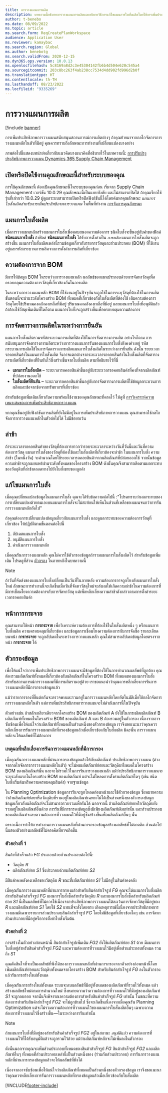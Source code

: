 ```yaml
---
title: การวางแผนการผลิต
description: บทความนี้อธิบายการวางแผนการผลิตและอธิบายวิธีการแก้ไขแผนการใบสั่งผลิตโดยใช้การเพิ่มประสิทธิภาพการวางแผน
author: t-benebo
ms.date: 08/09/2022
ms.topic: article
ms.search.form: ReqCreatePlanWorkspace
audience: Application User
ms.reviewer: kamaybac
ms.search.region: Global
ms.author: benebotg
ms.search.validFrom: 2020-12-15
ms.dyn365.ops.version: 10.0.13
ms.openlocfilehash: 5c8169a8d2c3e45304142fb6b4d504e620c545a4
ms.sourcegitcommit: 203c8bc263f4ab238cc7534d4dd902fd996d2b0f
ms.translationtype: HT
ms.contentlocale: th-TH
ms.lasthandoff: 08/23/2022
ms.locfileid: "9335269"
---
```

# <a name="production-planning"></a>การวางแผนการผลิต

[!include [banner](../../includes/banner.md)]

การเพิ่มประสิทธิภาพการวางแผนสนับสนุนสถานการณ์การผลิตต่างๆ ถ้าคุณย้ายมาจากกลไกจัดการการวางแผนหลักในตัวที่มีอยู่ คุณควรทราบถึงลักษณะการทำงานที่เปลี่ยนแปลงบางอย่าง

ภาพต่อไปนี้แสดงบทนําย่อเกี่ยวกับแนวคิดบางแนวคิดที่อธิบายไว้ในบทความนี้: [การปรับปรุงประสิทธิภาพการวางแผน Dynamics 365 Supply Chain Management](https://youtu.be/u1pcmZuZBTw)

## <a name="turn-this-feature-on-or-off-for-your-system"></a>เปิดหรือปิดใช้งานคุณลักษณะนี้สำหรับระบบของคุณ

การใช้คุณลักษณะนี้ ต้องเปิดคุณลักษณะนี้ในระบบของคุณก่อน เริ่มจาก Supply Chain Management เวอร์ชัน 10.0.29 คุณลักษณะนี้เป็นแบบบังคับ และไม่สามารถปิดได้ ถ้าคุณเรียกใช้รุ่นที่เก่ากว่า 10.0.29 ผู้ดูแลระบบสามารถเปิดหรือปิดฟังก์ชันนี้ได้โดยค้นหาคุณลักษณะ *แผนการใบสั่งผลิตสำหรับการเพิ่มประสิทธิภาพการวางแผน* ในพื้นที่ทำงาน [การจัดการคุณลักษณะ](../../../fin-ops-core/fin-ops/get-started/feature-management/feature-management-overview.md)

## <a name="planned-production-orders"></a>แผนการใบสั่งผลิต

เมื่อการวางแผนหลักสร้างแผนการใบสั่งเพื่อตอบสนองความต้องการ ชนิดใบสั่งจะขึ้นอยู่กับค่าของฟิลด์ **ชนิดแผนการใบสั่ง** ถ้าฟิลด์ **ชนิดแผนการใบสั่ง** ได้รับการตั้งค่าเป็น *การผลิต* แผนการใบสั่งผลิตจะถูกสร้างขึ้น แผนการใบสั่งผลิตเหล่านี้รวมข้อมูลเกี่ยวกับรายการวัสดุและส่วนประกอบ (BOM) ที่ใช้งานอยู่และรหัสกระบวนการผลิตจากการตั้งค่าการผลิตที่เกี่ยวข้อง

## <a name="requirements-from-boms"></a>ความต้องการจาก BOM

มีการให้ข้อมูล BOM ในระหว่างการวางแผนหลัก ผลลัพธ์ของแผนประกอบด้วยการจัดหาวัสดุเพื่อครอบคลุมความต้องการวัสดุที่เกี่ยวข้องกันในการผลิต

ในระหว่างการวางแผนหลัก BOM ที่ใช้งานอยู่ในปัจจุบันจะถูกใช้ในการระบุวัสดุที่ต้องใช้ในการผลิต ขั้นตอนนี้จะผ่านระดับโครงสร้าง BOM ทั้งหมดที่เกี่ยวข้องกับใบสั่งผลิตที่ต้องใช้ เติมความต้องการวัสดุโดยใช้ปริมาณคงคลังคงเหลือที่มีอยู่ ปริมาณคงคลังคงเหลือที่มีอยู่ และแผนการใบสั่งที่อนุมัติแล้ว ถ้าต้องใช้วัสดุเพิ่มเติมที่ใดก็ตาม แผนการใบสั่งจะถูกสร้างขึ้นเพื่อครอบคลุมความต้องการ

## <a name="scheduling-during-firming"></a>การจัดตารางการผลิตในระหว่างการยืนยัน

แผนการใบสั่งผลิตรวมรหัสกระบวนการผลิตที่ต้องใช้ในการจัดตารางการผลิต อย่างไรก็ตาม การสนับสนุนการจัดตารางการผลิตระหว่างการวางแผนการรันของแผนการใบสั่งยังคงค้างอยู่ รหัสกระบวนการผลิตใช้ในการจัดตารางการผลิตแผนการใบสั่งผลิตในระหว่างการยืนยัน ดังนั้น ระยะเวลารอคอยสินค้าในแผนการใบสั่งผลิต จึงอาจแตกต่างจากระยะเวลารอคอยสินค้าในใบสั่งผลิตที่จัดตารางการผลิตที่เกี่ยวข้องที่ยืนยันไว้ซึ่งสร้างขึ้นจากใบสั่งผลิต ตามที่อธิบายไว้ที่นี่

- **แผนการใบสั่งผลิต** – ระยะเวลารอคอยสินค้าขึ้นอยู่กับระยะเวลารอคอยสินค้าที่คงที่จากผลิตภัณฑ์ที่ปล่อยงานออกใช้
- **ใบสั่งผลิตที่ยืนยัน** – ระยะเวลารอคอยสินค้าขึ้นอยู่กับการจัดตารางการผลิตที่ใช้ข้อมูลกระบวนการผลิตและข้อจากข้อจากทรัพยากรที่เกี่ยวข้อง

สำหรับข้อมูลเพิ่มเติมเกี่ยวกับความพร้อมใช้งานของคุณลักษณะที่คาดไว้ ให้ดูที่ [การวิเคราะห์ความเหมาะสมของการเพิ่มประสิทธิภาพการวางแผน](planning-optimization-fit-analysis.md)

หากคุณขึ้นอยู่กับฟังก์ชันการผลิตที่ยังไม่มีอยู่ในการเพิ่มประสิทธิภาพการวางแผน คุณสามารถใช้กลไกจัดการการวางแผนหลักในตัวต่อไปได้ ไม่มีข้อยกเว้น

## <a name="delays"></a>ล่าช้า

ถ้าระยะเวลารอคอยสินค้าของวัสดุที่ต้องการยาวกว่ารอบระยะเวลาระหว่างวันที่วันนี้และวันที่ความต้องการวัสดุ แผนการใบสั่งของวัสดุที่ต้องใช้และใบสั่งผลิตที่เกี่ยวข้องจะล่าช้า ในแผนการใบสั่ง ความล่าช้า (ในหนึ่งวัน) จะคํานวณโดยใช้ระยะเวลารอคอยสินค้าจากผลิตภัณฑ์ที่ปล่อยออกใช้ จากนั้นข้อมูลความล่าช้าจะถูกเผยแพร่ผ่านระดับทั้งหมดของโครงสร้าง BOM ดังนั้นคุณจึงสามารถติดตามผลกระทบของวัตถุดิบที่ล่าช้าตลอดทางไปยังใบสั่งขายของลูกค้า

## <a name="modifying-planned-orders"></a>แก้ไขแผนการใบสั่ง

เมื่อคุณเปลี่ยนแปลงข้อมูลในแผนการใบสั่ง คุณจะได้รับข้อความต่อไปนี้ :"โปรดทราบว่าผลกระทบของการเปลี่ยนแปลงด้วยตนเองบนแผนการใบสั่งจะไม่สะท้อนให้เห็นในส่วนที่เหลือของแผนจนกว่าการรันการวางแผนหลักถัดไป"

ถ้าคุณต้องการเปลี่ยนแปลงข้อมูลเกี่ยวกับแผนการใบสั่ง และดูผลกระทบของความต้องการวัสดุที่เกี่ยวข้อง ให้ปฏิบัติตามขั้นตอนต่อไปนี้

1. อัปเดตแผนการใบสั่ง
2. อนุมัติแผนการใบสั่ง
3. ดำเนินการวางแผนหลัก

เมื่อคุณรันการวางแผนหลัก คุณไม่ควรใช้ตัวกรองข้อมูลถ้ารวมแผนการใบสั่งผลิตไว้ สำหรับข้อมูลเพิ่มเติม โปรดดูที่ส่วน [ตัวกรอง](#filters) ในภายหลังในบทความนี้

> [!NOTE]
> ถ้าวันที่จัดส่งของแผนการใบสั่งเปลี่ยนเป็นวันที่ในภายหลัง ความต้องการอาจถูกโยงกับแผนการใบสั่งใหม่ ลักษณะการทำงานนี้จะเกิดขึ้นเมื่อวันที่จัดหาวัสดุใหม่จะส่งผลให้เกิดความล่าช้าในความต้องการที่มีการเชื่อมโยงความต้องการกับการจัดหาวัสดุ แต่เพื่อหลีกเลี่ยงความล่าช้าดังกล่าวตามการตั้งค่าระยะเวลารอคอยสินค้า

## <a name="explosion-page"></a>หน้าการกระจาย

คุณสามารถใช้หน้า **การกระจาย** เพื่อวิเคราะห์ความต้องการที่ต้องใช้ในใบสั่งผลิตหนึ่ง ๆ หรือแผนการใบสั่งผลิต ความครอบคลุมที่เกี่ยวข้อง และข้อมูลการเชื่อมโยงความต้องการกับการจัดซื้อ รายละเอียดบนหน้า **การกระจาย** จะถูกอัปเดตในระหว่างการวางแผนหลัก คุณไม่สามารถอัปเดตข้อมูลโดยตรงจากหน้า **การกระจาย** ได้

## <a name="filters"></a><a name="filters"></a>ตัวกรองข้อมูล

เพื่อให้แน่ใจว่าการเพิ่มประสิทธิภาพการวางแผนจะมีข้อมูลที่ต้องใช้ในการคํานวณผลลัพธ์ที่ถูกต้อง คุณต้องรวมผลิตภัณฑ์ทั้งหมดที่เกี่ยวข้องกับผลิตภัณฑ์ในโครงสร้าง BOM ทั้งหมดของแผนการใบสั่ง สำหรับสถานการณ์การวางแผนที่มีการผลิตรวมอยู่ด้วย เราขอแนะนำว่าคุณควรหลีกเลี่ยงการรันการวางแผนหลักที่มีการกรองข้อมูลแล้ว

แม้ว่ารายการรองที่ขึ้นต่อกันจะตรวจพบและรวมอยู่ในการวางแผนหลักโดยอัตโนมัติเมื่อใช้กลไกจัดการการวางแผนหลักในตัว แต่การเพิ่มประสิทธิภาพการวางแผนจะไม่ดำเนินการนี้ในปัจจุบัน

ตัวอย่างเช่น ถ้าสลักเกลียวเดียวจากโครงสร้าง BOM ของผลิตภัณฑ์ A ยังใช้ในการผลิตผลิตภัณฑ์ B ผลิตภัณฑ์ทั้งหมดในโครงสร้าง BOM ของผลิตภัณฑ์ A และ B ต้องรวมอยู่ในตัวกรอง เนื่องจากอาจซับซ้อนเพื่อให้แน่ใจว่าผลิตภัณฑ์ทั้งหมดเป็นส่วนหนึ่งของตัวกรองข้อมูล เราจึงขอแนะนาว่าคุณควรหลีกเลี่ยงการรันการวางแผนหลักที่กรองข้อมูลแล้วเมื่อเกี่ยวข้องกับใบสั่งผลิต มิฉะนั้น การวางแผนหลักจะให้ผลลัพธ์ที่ไม่ต้องการ

### <a name="reasons-to-avoid-filtered-master-planning-runs"></a>เหตุผลที่หลีกเลี่ยงการรันการวางแผนหลักที่มีการกรอง

เมื่อคุณรันการวางแผนหลักที่ผ่านการกรองข้อมูลแล้วให้กับผลิตภัณฑ์ ประสิทธิภาพการวางแผน (ต่างจากกลไกจัดการการวางแผนหลักในตัว) จะไม่พบผลิตภัณฑ์ย่อยและวัตถุดิบทั้งหมดในโครงสร้าง BOM ของผลิตภัณฑ์นั้น และจะไม่รวมไว้ในการรันการวางแผนหลัก แม้ว่าประสิทธิภาพการวางแผนจะระบุระดับแรกในโครงสร้าง BOM ของผลิตภัณฑ์ แต่จะไม่โหลดการตั้งค่าผลิตภัณฑ์ใดๆ (เช่น ชนิดใบสั่งเริ่มต้นหรือความครอบคลุมสินค้า) จากฐานข้อมูล

ใน Planning Optimization ข้อมูลการรันจะถูกโหลดก่อนหน้าและใช้ตัวกรองข้อมูล ซึ่งหมายความว่าถ้าผลิตภัณฑ์ย่อยหรือวัตถุดิบที่รวมอยู่ในผลิตภัณฑ์เฉพาะไม่ได้เป็นส่วนหนึ่งของตัวกรองข้อมูล ข้อมูลเกี่ยวกับผลิตภัณฑ์จะไม่สามารถรวบรวมเพื่อรันได้ นอกจากนี้ ถ้าผลิตภัณฑ์ย่อยหรือวัตถุดิบยังรวมอยู่ในผลิตภัณฑ์อื่นด้วย การรันที่มีการกรองข้อมูลซึ่งมีเพียงผลิตภัณฑ์เดิมเท่านั้น และส่วนประกอบของผลิตภัณฑ์จะลบความต้องการที่วางแผนไว้ที่มีอยู่ซึ่งสร้างขึ้นเพื่อผลิตภัณฑ์อื่นๆ นั้น

ตรรกะนี้อาจทําให้การทำงานการวางแผนหลักที่ผ่านการกรองข้อมูลสร้างผลลัพธ์ที่ไม่คาดคิด ส่วนต่อไปนี้แสดงตัวอย่างผลลัพธ์ที่ไม่คาดคิดที่อาจเกิดขึ้น

### <a name="example-1"></a>ตัวอย่างที่ 1

สินค้าที่สำเร็จแล้ว *FG* ประกอบด้วยส่วนประกอบต่อไปนี้:

- วัตถุดิบ *R*
- ผลิตภัณฑ์ย่อย *S1* ซึ่งประกอบด้วยผลิตภัณฑ์ย่อย *S2*

มีสินค้าคงคลังคงเหลือของวัตถุดิบ *R* ขณะที่ผลิตภัณฑ์ย่อย *S1* ไม่มีอยู่ในสินค้าคงคลัง

เมื่อคุณรันการวางแผนหลักที่ผ่านการกรองแล้วสำหรับสินค้าสำเร็จรูป *FG* คุณจะได้แผนการใบสั่งผลิตสำหรับสินค้าสำเร็จรูป *FG* แผนการใบสั่งซื้อสำหรับวัตถุดิบ *R* และแผนการใบสั่งซื้อสำหรับผลิตภัณฑ์ย่อย *S1* นี่เป็นผลลัพธ์ที่ไม่ควรใช้เนื่องจากประสิทธิภาพการวางแผนได้ละเว้นการจัดหาวัสดุที่มีอยู่ของ *R* และผลิตภัณฑ์ย่อย *S1* โดยใช้ *S2* แทนที่จะสั่งโดยตรง เกิดเหตุการณ์นี้เนื่องจากประสิทธิภาพการวางแผนมีเฉพาะรายการส่วนประกอบสินค้าสำเร็จรูป *FG* โดยไม่มีข้อมูลที่เกี่ยวข้องใดๆ เช่น การจัดหาส่วนประกอบที่มีอยู่หรือการตั้งค่าใบสั่งเริ่มต้น

### <a name="example-2"></a>ตัวอย่างที่ 2

การสร้างในตัวอย่างก่อนหน้านี้ สินค้าสำเร็จรูปเพิ่มเติม *FG2* ยังใช้ผลิตภัณฑ์ย่อย *S1* ด้วย มีแผนการใบสั่งอยู่สำหรับสินค้าสำเร็จรูป *FG2* และความต้องการที่วางแผนไว้มีอยู่เพื่อส่วนประกอบทั้งหมด รวมถึง *S1*

คุณตัดสินใจที่จะเป็นผลลัพธ์ที่พึงได้ของการวางแผนหลักที่ผ่านการกรองจากตัวอย่างก่อนหน้านี้โดยเพิ่มผลิตภัณฑ์ย่อยและวัตถุดิบทั้งหมดจากโครงสร้าง BOM สำหรับสินค้าสำเร็จรูป *FG* ลงในตัวกรอง แล้วรันการสร้างใหม่ทั้งหมด

เมื่อคุณรันการสร้างใหม่ทั้งหมด ระบบจะลบผลลัพธ์ที่มีอยู่ทั้งหมดของผลิตภัณฑ์ที่รวมไว้ทั้งหมด แล้วสร้างผลลัพธ์ใหม่ตามการคํานวณใหม่ ซึ่งหมายความว่าความต้องการที่วางแผนไว้ที่มีอยู่ของผลิตภัณฑ์ *S1* จะถูกลบออก จากนั้นจึงพิจารณาความต้องการสำหรับสินค้าสำเร็จรูป *FG* เท่านั้น ในขณะที่ความต้องการสำหรับสินค้าสำเร็จรูป *FG2* จะไม่ถูกข้ามไป ซึ่งจะเกิดขึ้นเนื่องจากเมื่อคุณรัน Planning Optimization แต่จะไม่รวมความต้องการที่วางแผนไว้ของแผนการใบสั่งผลิตอื่นๆ เฉพาะความต้องการที่วางแผนไว้ซึ่งสร้างขึ้น&mdash;ในระหว่างการรันเท่านั้น

> [!NOTE]
> ถ้าแผนการใบสั่งที่มีอยู่ของสำหรับสินค้าสำเร็จรูป *FG2* อยู่ในสถานะ *อนุมัติแล้ว* ความต้องการที่วางแผนไว้ที่ได้รับอนุมัติแล้วจะถูกรวมไว้ด้วย แม้ว่าผลิตภัณฑ์หลักจะไม่เพิ่มลงในตัวกรอง

ดังนั้นนอกจากคุณจะเพิ่มส่วนประกอบทั้งหมดของสินค้าสำเร็จรูป *FG* สินค้าสำเร็จรูป *FG2* และผลิตภัณฑ์อื่นๆ ทั้งหมดที่ส่วนประกอบเหล่านี้เป็นส่วนหนึ่งของ (ร่วมกับส่วนประกอบ) การรันการวางแผนหลักที่ผ่านการกรองข้อมูลแล้วจะให้ผลลัพธ์ที่พึงได้

เนื่องจากอาจซับซ้อนเพื่อให้แน่ใจว่าผลิตภัณฑ์ทั้งหมดเป็นส่วนหนึ่งของตัวกรองข้อมูล เราจึงขอแนะนาว่าคุณควรหลีกเลี่ยงการรันการวางแผนหลักที่กรองข้อมูลแล้วเมื่อเกี่ยวข้องกับใบสั่งผลิต

[!INCLUDE[footer-include](../../../includes/footer-banner.md)]
